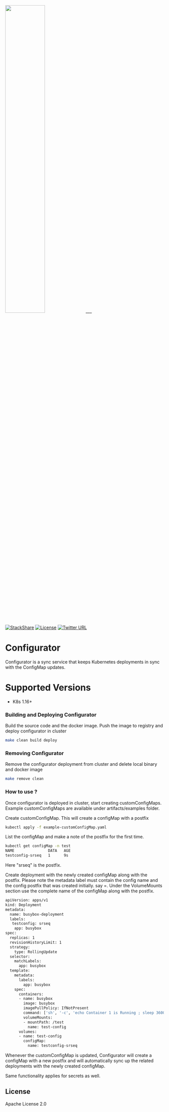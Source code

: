 <img src="https://gopaddle-marketing.s3.ap-southeast-2.amazonaws.com/Configurator-sync-service.png" width="50%">
___

[![StackShare](http://img.shields.io/badge/tech-stack-0690fa.svg?style=flat)](https://stackshare.io/gopaddleio/gopaddle)
[![License](https://img.shields.io/badge/License-Apache%202.0-blue.svg)](https://opensource.org/licenses/Apache-2.0)
[![Twitter URL](https://img.shields.io/twitter/url?label=%40configuratork8s&logoColor=%233c5ced&style=social&url=https%3A%2F%2Ftwitter.com%2Fconfiguratork8s)](https://twitter.com/configuratork8s)

# Configurator

Configurator is a sync service that keeps Kubernetes deployments in sync with the ConfigMap updates. 

# Supported Versions

  - K8s 1.16+

### Building and Deploying Configurator
Build the source code and the docker image. Push the image to registry and deploy configurator in cluster
```sh
make clean build deploy
```
### Removing Configurator
Remove the configurator deployment from cluster and delete local binary and docker image 
```sh
make remove clean 
```

### How to use ?
Once configurator is deployed in cluster, start creating customConfigMaps. Example customConfigMaps are available under artifacts/examples folder.

Create customConfigMap. This will create a configMap with a postfix
```sh
kubectl apply -f example-customConfigMap.yaml
```
List the configMap and make a note of the postfix for the first time.

```sh
kubectl get configMap -n test
NAME               DATA   AGE
testconfig-srseq   1      9s
```
Here  "srseq" is the postfix.

Create deployment with the newly created configMap along with the postfix. Please note the metadata label must contain the config name and the config postfix that was created initially. say <configname>=<postfix>. Under the VolumeMounts section use the complete name of the configMap along with the postfix.

```sh
apiVersion: apps/v1
kind: Deployment
metadata:
  name: busybox-deployment
  labels:
   testconfig: srseq
    app: busybox
spec:
  replicas: 1
  revisionHistoryLimit: 1
  strategy: 
    type: RollingUpdate
  selector:
    matchLabels:
      app: busybox
  template:
    metadata:
      labels:
        app: busybox
    spec:
      containers:
      - name: busybox
        image: busybox
        imagePullPolicy: IfNotPresent
        command: ['sh', '-c', 'echo Container 1 is Running ; sleep 3600']
        volumeMounts:
        - mountPath: /test
          name: test-config
      volumes:
      - name: test-config
        configMap:
          name: testconfig-srseq
```
Whenever the customConfigMap is updated, Configurator will create a configMap with a new postfix and will automatically sync up the related deployments with the newly created configMap.

Same functionality applies for secrets as well.

License
----
Apache License 2.0


